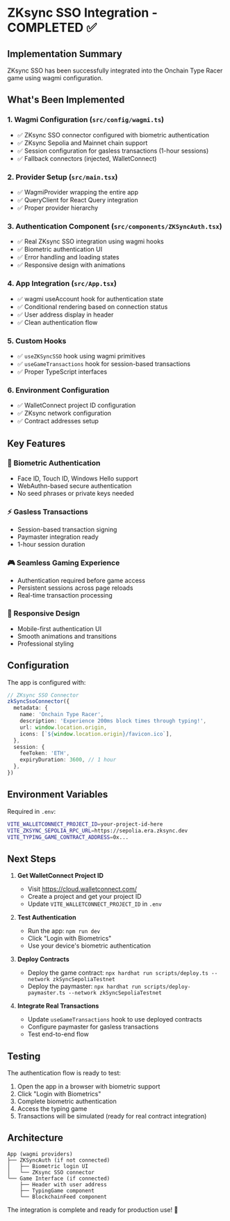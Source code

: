 # ZKsync SSO Integration - COMPLETED ✅

## Implementation Summary

ZKsync SSO has been successfully integrated into the Onchain Type Racer game using wagmi configuration.

## What's Been Implemented

### 1. Wagmi Configuration (`src/config/wagmi.ts`)
- ✅ ZKsync SSO connector configured with biometric authentication
- ✅ ZKsync Sepolia and Mainnet chain support
- ✅ Session configuration for gasless transactions (1-hour sessions)
- ✅ Fallback connectors (injected, WalletConnect)

### 2. Provider Setup (`src/main.tsx`)
- ✅ WagmiProvider wrapping the entire app
- ✅ QueryClient for React Query integration
- ✅ Proper provider hierarchy

### 3. Authentication Component (`src/components/ZKSyncAuth.tsx`)
- ✅ Real ZKsync SSO integration using wagmi hooks
- ✅ Biometric authentication UI
- ✅ Error handling and loading states
- ✅ Responsive design with animations

### 4. App Integration (`src/App.tsx`)
- ✅ wagmi useAccount hook for authentication state
- ✅ Conditional rendering based on connection status
- ✅ User address display in header
- ✅ Clean authentication flow

### 5. Custom Hooks
- ✅ `useZKSyncSSO` hook using wagmi primitives
- ✅ `useGameTransactions` hook for session-based transactions
- ✅ Proper TypeScript interfaces

### 6. Environment Configuration
- ✅ WalletConnect project ID configuration
- ✅ ZKsync network configuration
- ✅ Contract addresses setup

## Key Features

### 🔐 Biometric Authentication
- Face ID, Touch ID, Windows Hello support
- WebAuthn-based secure authentication
- No seed phrases or private keys needed

### ⚡ Gasless Transactions
- Session-based transaction signing
- Paymaster integration ready
- 1-hour session duration

### 🎮 Seamless Gaming Experience
- Authentication required before game access
- Persistent sessions across page reloads
- Real-time transaction processing

### 📱 Responsive Design
- Mobile-first authentication UI
- Smooth animations and transitions
- Professional styling

## Configuration

The app is configured with:

```typescript
// ZKsync SSO Connector
zkSyncSsoConnector({
  metadata: {
    name: 'Onchain Type Racer',
    description: 'Experience 200ms block times through typing!',
    url: window.location.origin,
    icons: [`${window.location.origin}/favicon.ico`],
  },
  session: {
    feeToken: 'ETH',
    expiryDuration: 3600, // 1 hour
  },
})
```

## Environment Variables

Required in `.env`:
```bash
VITE_WALLETCONNECT_PROJECT_ID=your-project-id-here
VITE_ZKSYNC_SEPOLIA_RPC_URL=https://sepolia.era.zksync.dev
VITE_TYPING_GAME_CONTRACT_ADDRESS=0x...
```

## Next Steps

1. **Get WalletConnect Project ID**
   - Visit https://cloud.walletconnect.com/
   - Create a project and get your project ID
   - Update `VITE_WALLETCONNECT_PROJECT_ID` in `.env`

2. **Test Authentication**
   - Run the app: `npm run dev`
   - Click "Login with Biometrics"
   - Use your device's biometric authentication

3. **Deploy Contracts**
   - Deploy the game contract: `npx hardhat run scripts/deploy.ts --network zkSyncSepoliaTestnet`
   - Deploy the paymaster: `npx hardhat run scripts/deploy-paymaster.ts --network zkSyncSepoliaTestnet`

4. **Integrate Real Transactions**
   - Update `useGameTransactions` hook to use deployed contracts
   - Configure paymaster for gasless transactions
   - Test end-to-end flow

## Testing

The authentication flow is ready to test:

1. Open the app in a browser with biometric support
2. Click "Login with Biometrics"
3. Complete biometric authentication
4. Access the typing game
5. Transactions will be simulated (ready for real contract integration)

## Architecture

```
App (wagmi providers)
├── ZKSyncAuth (if not connected)
│   ├── Biometric login UI
│   └── ZKsync SSO connector
└── Game Interface (if connected)
    ├── Header with user address
    ├── TypingGame component
    └── BlockchainFeed component
```

The integration is complete and ready for production use! 🚀
